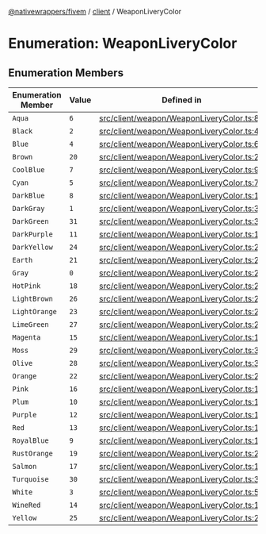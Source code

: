 [@nativewrappers/fivem](../../README.md) / [client](../README.md) / WeaponLiveryColor

# Enumeration: WeaponLiveryColor

## Enumeration Members

| Enumeration Member | Value | Defined in |
| ------ | ------ | ------ |
| `Aqua` | `6` | [src/client/weapon/WeaponLiveryColor.ts:8](https://github.com/nativewrappers/fivem/blob/9c9296849bd5d47a19ca095df40cd4686e165154/src/client/weapon/WeaponLiveryColor.ts#L8) |
| `Black` | `2` | [src/client/weapon/WeaponLiveryColor.ts:4](https://github.com/nativewrappers/fivem/blob/9c9296849bd5d47a19ca095df40cd4686e165154/src/client/weapon/WeaponLiveryColor.ts#L4) |
| `Blue` | `4` | [src/client/weapon/WeaponLiveryColor.ts:6](https://github.com/nativewrappers/fivem/blob/9c9296849bd5d47a19ca095df40cd4686e165154/src/client/weapon/WeaponLiveryColor.ts#L6) |
| `Brown` | `20` | [src/client/weapon/WeaponLiveryColor.ts:22](https://github.com/nativewrappers/fivem/blob/9c9296849bd5d47a19ca095df40cd4686e165154/src/client/weapon/WeaponLiveryColor.ts#L22) |
| `CoolBlue` | `7` | [src/client/weapon/WeaponLiveryColor.ts:9](https://github.com/nativewrappers/fivem/blob/9c9296849bd5d47a19ca095df40cd4686e165154/src/client/weapon/WeaponLiveryColor.ts#L9) |
| `Cyan` | `5` | [src/client/weapon/WeaponLiveryColor.ts:7](https://github.com/nativewrappers/fivem/blob/9c9296849bd5d47a19ca095df40cd4686e165154/src/client/weapon/WeaponLiveryColor.ts#L7) |
| `DarkBlue` | `8` | [src/client/weapon/WeaponLiveryColor.ts:10](https://github.com/nativewrappers/fivem/blob/9c9296849bd5d47a19ca095df40cd4686e165154/src/client/weapon/WeaponLiveryColor.ts#L10) |
| `DarkGray` | `1` | [src/client/weapon/WeaponLiveryColor.ts:3](https://github.com/nativewrappers/fivem/blob/9c9296849bd5d47a19ca095df40cd4686e165154/src/client/weapon/WeaponLiveryColor.ts#L3) |
| `DarkGreen` | `31` | [src/client/weapon/WeaponLiveryColor.ts:33](https://github.com/nativewrappers/fivem/blob/9c9296849bd5d47a19ca095df40cd4686e165154/src/client/weapon/WeaponLiveryColor.ts#L33) |
| `DarkPurple` | `11` | [src/client/weapon/WeaponLiveryColor.ts:13](https://github.com/nativewrappers/fivem/blob/9c9296849bd5d47a19ca095df40cd4686e165154/src/client/weapon/WeaponLiveryColor.ts#L13) |
| `DarkYellow` | `24` | [src/client/weapon/WeaponLiveryColor.ts:26](https://github.com/nativewrappers/fivem/blob/9c9296849bd5d47a19ca095df40cd4686e165154/src/client/weapon/WeaponLiveryColor.ts#L26) |
| `Earth` | `21` | [src/client/weapon/WeaponLiveryColor.ts:23](https://github.com/nativewrappers/fivem/blob/9c9296849bd5d47a19ca095df40cd4686e165154/src/client/weapon/WeaponLiveryColor.ts#L23) |
| `Gray` | `0` | [src/client/weapon/WeaponLiveryColor.ts:2](https://github.com/nativewrappers/fivem/blob/9c9296849bd5d47a19ca095df40cd4686e165154/src/client/weapon/WeaponLiveryColor.ts#L2) |
| `HotPink` | `18` | [src/client/weapon/WeaponLiveryColor.ts:20](https://github.com/nativewrappers/fivem/blob/9c9296849bd5d47a19ca095df40cd4686e165154/src/client/weapon/WeaponLiveryColor.ts#L20) |
| `LightBrown` | `26` | [src/client/weapon/WeaponLiveryColor.ts:28](https://github.com/nativewrappers/fivem/blob/9c9296849bd5d47a19ca095df40cd4686e165154/src/client/weapon/WeaponLiveryColor.ts#L28) |
| `LightOrange` | `23` | [src/client/weapon/WeaponLiveryColor.ts:25](https://github.com/nativewrappers/fivem/blob/9c9296849bd5d47a19ca095df40cd4686e165154/src/client/weapon/WeaponLiveryColor.ts#L25) |
| `LimeGreen` | `27` | [src/client/weapon/WeaponLiveryColor.ts:29](https://github.com/nativewrappers/fivem/blob/9c9296849bd5d47a19ca095df40cd4686e165154/src/client/weapon/WeaponLiveryColor.ts#L29) |
| `Magenta` | `15` | [src/client/weapon/WeaponLiveryColor.ts:17](https://github.com/nativewrappers/fivem/blob/9c9296849bd5d47a19ca095df40cd4686e165154/src/client/weapon/WeaponLiveryColor.ts#L17) |
| `Moss` | `29` | [src/client/weapon/WeaponLiveryColor.ts:31](https://github.com/nativewrappers/fivem/blob/9c9296849bd5d47a19ca095df40cd4686e165154/src/client/weapon/WeaponLiveryColor.ts#L31) |
| `Olive` | `28` | [src/client/weapon/WeaponLiveryColor.ts:30](https://github.com/nativewrappers/fivem/blob/9c9296849bd5d47a19ca095df40cd4686e165154/src/client/weapon/WeaponLiveryColor.ts#L30) |
| `Orange` | `22` | [src/client/weapon/WeaponLiveryColor.ts:24](https://github.com/nativewrappers/fivem/blob/9c9296849bd5d47a19ca095df40cd4686e165154/src/client/weapon/WeaponLiveryColor.ts#L24) |
| `Pink` | `16` | [src/client/weapon/WeaponLiveryColor.ts:18](https://github.com/nativewrappers/fivem/blob/9c9296849bd5d47a19ca095df40cd4686e165154/src/client/weapon/WeaponLiveryColor.ts#L18) |
| `Plum` | `10` | [src/client/weapon/WeaponLiveryColor.ts:12](https://github.com/nativewrappers/fivem/blob/9c9296849bd5d47a19ca095df40cd4686e165154/src/client/weapon/WeaponLiveryColor.ts#L12) |
| `Purple` | `12` | [src/client/weapon/WeaponLiveryColor.ts:14](https://github.com/nativewrappers/fivem/blob/9c9296849bd5d47a19ca095df40cd4686e165154/src/client/weapon/WeaponLiveryColor.ts#L14) |
| `Red` | `13` | [src/client/weapon/WeaponLiveryColor.ts:15](https://github.com/nativewrappers/fivem/blob/9c9296849bd5d47a19ca095df40cd4686e165154/src/client/weapon/WeaponLiveryColor.ts#L15) |
| `RoyalBlue` | `9` | [src/client/weapon/WeaponLiveryColor.ts:11](https://github.com/nativewrappers/fivem/blob/9c9296849bd5d47a19ca095df40cd4686e165154/src/client/weapon/WeaponLiveryColor.ts#L11) |
| `RustOrange` | `19` | [src/client/weapon/WeaponLiveryColor.ts:21](https://github.com/nativewrappers/fivem/blob/9c9296849bd5d47a19ca095df40cd4686e165154/src/client/weapon/WeaponLiveryColor.ts#L21) |
| `Salmon` | `17` | [src/client/weapon/WeaponLiveryColor.ts:19](https://github.com/nativewrappers/fivem/blob/9c9296849bd5d47a19ca095df40cd4686e165154/src/client/weapon/WeaponLiveryColor.ts#L19) |
| `Turquoise` | `30` | [src/client/weapon/WeaponLiveryColor.ts:32](https://github.com/nativewrappers/fivem/blob/9c9296849bd5d47a19ca095df40cd4686e165154/src/client/weapon/WeaponLiveryColor.ts#L32) |
| `White` | `3` | [src/client/weapon/WeaponLiveryColor.ts:5](https://github.com/nativewrappers/fivem/blob/9c9296849bd5d47a19ca095df40cd4686e165154/src/client/weapon/WeaponLiveryColor.ts#L5) |
| `WineRed` | `14` | [src/client/weapon/WeaponLiveryColor.ts:16](https://github.com/nativewrappers/fivem/blob/9c9296849bd5d47a19ca095df40cd4686e165154/src/client/weapon/WeaponLiveryColor.ts#L16) |
| `Yellow` | `25` | [src/client/weapon/WeaponLiveryColor.ts:27](https://github.com/nativewrappers/fivem/blob/9c9296849bd5d47a19ca095df40cd4686e165154/src/client/weapon/WeaponLiveryColor.ts#L27) |
